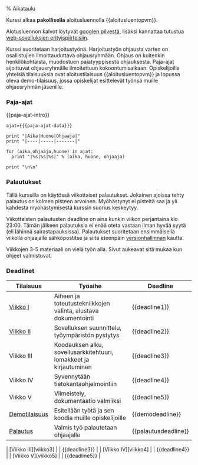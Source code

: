 % Aikataulu

Kurssi alkaa **pakollisella** aloitusluennolla {{aloitusluentopvm}}.

Alotusluennon kalvot löytyvät [googlen pilvestä](https://docs.google.com/presentation/d/1vKy0Kf6uFCz_2Gp0jTAyjCRrVl_yHBMg15IFzKRgr1k/pub?start=false&loop=false&delayms=3000), 
lisäksi kannattaa tutustua [web-sovelluksien erityispiirteisiin]({{rootdir}}web-sovelluksista.html).

Kurssi suoritetaan harjoitustyönä. Harjoitustyön ohjausta varten on osallistujien ilmoittauduttava ohjausryhmään. Ohjaus on kuitenkin henkilökohtaista, muodostuen pajatyyppisestä ohjauksesta. 
Paja-ajat sijoittuvat  ohjausryhmälle ilmoitettuun kokoontumisaikaan. Opiskelijoille yhteisiä tilaisuuksia ovat aloitustilaisuus {{aloitusluentopvm}} ja  lopussa oleva demo-tilaisuus, jossa opiskelijat esittelevät työnsä muille ohjausryhmän jäsenille. 

### Paja-ajat

{{paja-ajat-intro}}

~~~~ {execute=python}
ajat={{{paja-ajat-data}}}

print "|Aika|Huone|Ohjaaja|"
print "|----|-----|-------|"

for (aika,ohjaaja,huone) in ajat:
  print "|%s|%s|%s|" % (aika, huone, ohjaaja)

print "\n\n"

~~~~

### Palautukset

Tällä kurssilla on käytössä viikottaiset palautukset.
Jokainen ajoissa tehty palautus on kolmen pisteen arvoinen.
Myöhästynyt ei pisteitä saa ja yli kahdesta myöhästymisestä kurssin suorius keskeytyy.

Viikottaisten palautusten deadline on aina kunkin viikon perjantaina klo 23:00. Tämän jälkeen palautuksia ei enää oteta vastaan ilman hyvää syytä (eli lähinnä sairastapauksissa).
Palautukset suoritetaan ensimmäisellä viikolla ohjaajalle sähköpostitse
ja siitä eteenpäin [versionhallinnan]({{rootdir}}aikataulu/viikko1/git-ohje.html) kautta.

Viikkojen 3-5 materiaali on vielä työn alla. Sivut aukeavat sitä mukaa kun ohjeet valmistuvat.

### Deadlinet

| Tilaisuus              | Työaihe                                                                | Deadline |
|------------------------|------------------------------------------------------------------------|-----------------------|
| [Viikko I][viikko1]    | Aiheen ja toteutustekniikkojen valinta, alustava dokumentointi         | {{deadline1}}         |
| [Viikko II][viikko2]   | Sovelluksen suunnittelu, työympäristön pystytys                        | {{deadline2}}         |
| Viikko III             | Koodauksen alku, sovellusarkkitehtuuri, lomakkeet ja kirjautuminen     | {{deadline3}}         |
| Viikko IV              | Syvennytään tietokantaohjelmointiin                                    | {{deadline4}}         |
| Viikko V               | Viimeistely, dokumentaatio valmiiksi                                   | {{deadline5}}         |
| [Demotilaisuus][demo]  | Esitellään työtä ja sen koodia muille opiskelijoille                   | {{demodeadline}}      |
| [Palautus][palautus]   | Valmis työ palautetaan ohjaajalle                                      | {{palautusdeadline}}  |

<comment>
| [Viikko III][viikko3]  |                                                                        | {{deadline3}}         |
| [Viikko IV][viikko4]   |                                                                        | {{deadline4}}         |
| [Viikko V][viikko5]    |                                                                        | {{deadline5}}         |
</comment>

[viikko1]: {{rootdir}}aikataulu/viikko1/index.html
[viikko2]: {{rootdir}}aikataulu/viikko2/index.html
[viikko3]: {{rootdir}}aikataulu/viikko3/index.html
[viikko4]: {{rootdir}}aikataulu/viikko4/index.html
[viikko5]: {{rootdir}}aikataulu/viikko5/index.html
[demo]: {{rootdir}}aikataulu/demo.html
[palautus]: {{rootdir}}aikataulu/palautus.html
